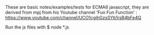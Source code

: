 These are basic notes/examples/tests for ECMA6 javascript, they are derived from mpj from his Youtube channel 'Fun Fun Function' :  https://www.youtube.com/channel/UCO1cgjhGzsSYb1rsB4bFe4Q


Run the js files with $ node *.js

